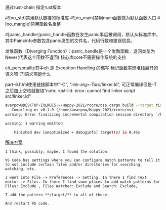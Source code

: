 通过rust-chain 指定rust版本

#![no_std]禁用默认链接的标准库
#![no_main]禁用main函数做为默认函数入口
#[no_mangle]禁用函数名重整


#[panic_handler]panic_handle函数在发生panic事后被调用，默认从标准库中，其中Paincinfo参数包含panic发生的文件名，代码行数和错误信息。

发散函数（Diverging Function）：panic_handle是一个发散函数，返回类型为Never(代表这个函数不返回)
核心库core不需要操作系统的支持

eh_personality其中eh 是 Exception Handling 的缩写 标记函数实现堆栈展开的语义项
[?]语义项是什么

part-6.html使用链接脚本中"-C", "link-arg=-Tsrc/linker.ld", 可正常编译但是-T之后加上空格就报错"note: rust-lld: error: cannot find linker script  src/linker.ld"


```bash
avarpow@DESKTOP-IRLRDE5:~/Happy-2021/rcore/os$ cargo build --target riscv64imac-unknown-none-elf
   Compiling os v0.1.0 (/home/avarpow/Happy-2021/rcore/os)
warning: Error finalizing incremental compilation session directory `/home/avarpow/Happy-2021/rcore/os/target/riscv64imac-unknown-none-elf/debug/incremental/os-2p2ojys6gu64z/s-fvuswrfrsl-12u4hd9-working`: Permission denied (os error 13)

warning: 1 warning emitted

    Finished dev [unoptimized + debuginfo] target(s) in 0.45s
```
[解决方案](https://users.rust-lang.org/t/strange-cargo-build-file-permission-warnings/46980/5)
```
I think, possibly, maybe, I found the solution.

VS Code has settings where you can configure match patterns to tell it to not include certain files and/or directories for searching, watching, etc.

I went into File -> Preferences -> Setting. In there I find Text editor -> Files. In there I find some places to add match patterns for Files: Exclude , Files Watcher: Exclude and Search: Exclude,

I add the pattern **/target/** to all of those.

And restart VS code.
```